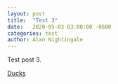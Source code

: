 ```yaml
---
layout: post
title:  "Test 3"
date:   2020-05-03 03:00:00 -0600
categories: test
author: Alan Nightingale
---
```


Test post 3.

[Ducks](https://duckduckgo.com/)
